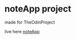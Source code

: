 # noteApp project

made for TheOdinProject

live here [noteApp](https://dovimaj.github.io/noteApp/)
